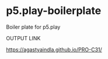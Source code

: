 # p5.play-boilerplate
Boiler plate for p5.play


OUTPUT LINK


https://agastyaindla.github.io/PRO-C31/
